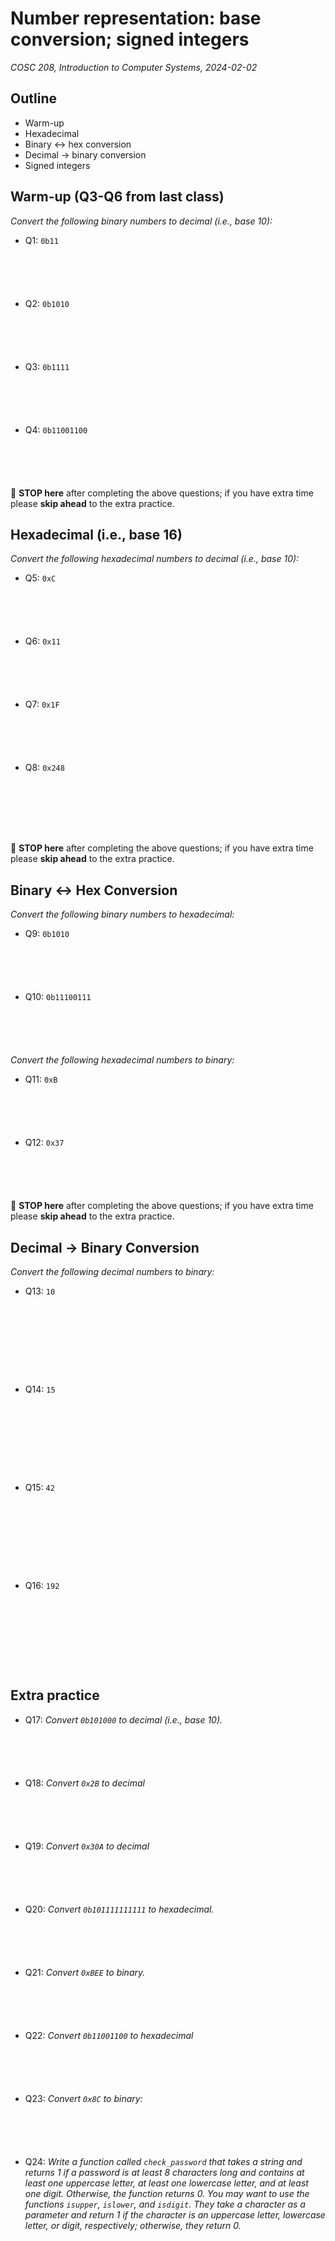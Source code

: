 # Number representation: base conversion; signed integers
_COSC 208, Introduction to Computer Systems, 2024-02-02_

## Outline
* Warm-up
* Hexadecimal
* Binary <-> hex conversion
* Decimal -> binary conversion
* Signed integers

## Warm-up (Q3-Q6 from last class)

_Convert the following binary numbers to decimal (i.e., base 10):_

* Q1: `0b11`

<p style="height:4em;"></p>

* Q2: `0b1010`

<p style="height:4em;"></p>

* Q3: `0b1111`

<p style="height:4em;"></p>

* Q4: `0b11001100`

<p style="height:4em;"></p>

🛑 **STOP here** after completing the above questions; if you have extra time please **skip ahead** to the extra practice.

## Hexadecimal (i.e., base 16)

_Convert the following hexadecimal numbers to decimal (i.e., base 10):_

* Q5: `0xC`

<p style="height:4em;"></p>

* Q6: `0x11`

<p style="height:4em;"></p>

* Q7: `0x1F`

<p style="height:4em;"></p>

* Q8: `0x248`

<p style="height:6em;"></p>

🛑 **STOP here** after completing the above questions; if you have extra time please **skip ahead** to the extra practice.

## Binary <-> Hex Conversion

_Convert the following binary numbers to hexadecimal:_
* Q9: `0b1010`

<p style="height:4em;"></p>

* Q10: `0b11100111`

<p style="height:4em;"></p>

_Convert the following hexadecimal numbers to binary:_
* Q11: `0xB`

<p style="height:4em;"></p>

* Q12: `0x37`

<p style="height:4em;"></p>

🛑 **STOP here** after completing the above questions; if you have extra time please **skip ahead** to the extra practice.

## Decimal -> Binary Conversion

_Convert the following decimal numbers to binary:_
* Q13: `10`

<p style="height:8em;"></p>

* Q14: `15`

<p style="height:8em;"></p>

* Q15: `42`

<p style="height:8em;"></p>

* Q16: `192`

<p style="height:8em;"></p>

## Extra practice

* Q17: _Convert `0b101000` to decimal (i.e., base 10)._

<p style="height:4em;"></p>

* Q18: _Convert `0x2B` to decimal_

<p style="height:4em;"></p>

* Q19: _Convert `0x30A` to decimal_

<p style="height:4em;"></p>

* Q20: _Convert `0b101111111111` to hexadecimal._

<p style="height:4em;"></p>

* Q21: _Convert `0xBEE` to binary._

<p style="height:4em;"></p>

* Q22: _Convert `0b11001100` to hexadecimal_ 

<p style="height:4em;"></p>

* Q23: _Convert `0x8C` to binary:_

<p style="height:4em;"></p>

* Q24: _Write a function called `check_password` that takes a string and returns 1 if a password is at least 8 characters long and contains at least one uppercase letter, at least one lowercase letter, and at least one digit. Otherwise, the function returns 0. You may want to use the functions `isupper`, `islower`, and `isdigit`. They take a character as a parameter and return 1 if the character is an uppercase letter, lowercase letter, or digit, respectively; otherwise, they return 0._

<p style="height:4em;"></p>
